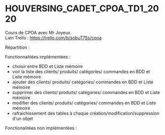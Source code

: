 # HOUVERSING_CADET_CPOA_TD1_2020

Cours de CPOA avec Mr Joyeux.
<br> Lien Trello : https://trello.com/b/sobuT7Ss/cpoa

Répartition :

Fonctionnalitées implémentées :
  - choisir entre BDD et Liste mémoire
  - voir la liste des clients/ produits/ catégories/ commandes en BDD et Liste mémoire
  - ajouter des clients/ produits/ catégories/ commandes en BDD et Liste mémoire
  - supprimer des clients/ produits/ catégories/ commandes en BDD et Liste mémoire
  - modifier des clients/ produits/ catégories/ commandes en BDD et Liste mémoire
  - rafraichissement des tables à chaque création/modification/suppression d'un objet

Fonctionalitées non implémentées :
